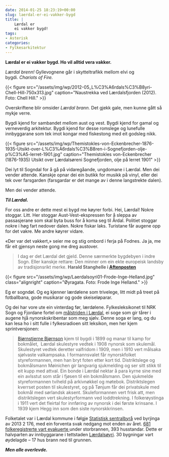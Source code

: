 ```yaml
---
date: 2014-01-25 18:23:19+00:00
slug: laerdal-er-ei-vakker-bygd
title: | 
    Lærdal er   
    ei vakker bygd!
tags: 
- Asterisk
categories:
- Fylkesarkitektur
---
```


**Lærdal er ei vakker bygd. Ho vil alltid vera vakker.**

_Lærdal brenn!_ Gyllevognene går i skytteltrafikk mellom elvi og bygdi. _Chariots of Fire._

{{< figure src="/assets/img/wp/2012-05_L%C3%A6rdals%C3%B8yri-Chell-Hill-750x313.jpg" caption="Naustrekka ved Lærdalsfjorden (2012). Foto: Chell Hill." >}}


<!--more-->


Overskriftene blir omsider _Lærdal brann._ Det gjekk gale, men kunne gått så mykje verre.

Bygdi kjend for sambandet mellom aust og vest. Bygdi kjend for gamal og verneverdig arkitektur. Bygdi kjend for desse romslege og lunefulle innbyggarane som tek imot kongar med fiskestong med eit godsleg nikk.

{{< figure src="/assets/img/wp/Themistokles-von-Eckenbrecher-1876-1935-Utsikt-over-L%C3%A6rdals%C3%B8ren-i-Sognefjorden-olje-p%C3%A5-lerret-1901.jpg" caption="Themistokles von-Eckenbrecher (1876-1935)  Utsikt over Lærdalsøreni Sognefjorden, olje på lerret 1901" >}}


Dei lyt til Sogndal for å gå på vidaregåande, ungdomane i Lærdal. Men dei vender attende. Kanskje opnar dei ein butikk for musikk på vinyl, eller dei tek over farsgarden (farsgardar er det mange av i denne langstrekte dalen).

Men dei vender attende.

_**Til Lærdal.**_

For oss andre er dette mest ei bygd me køyrer forbi. Hei, Lærdal! Nokre stoggar. Litt. Her stoggar Aust-Vest-ekspressen for å sleppa av passasjerane som skal byta buss for å koma seg til Årdal. Politiet stoggar nokre i høg fart nedover dalen. Nokre fiskar laks. Turistane får augene opp for det vakre. Me andre køyrer vidare.

«Der var det vakkert,» seier me og stig ombord i ferja på Fodnes. Ja ja, me får eit gjensyn neste gong me dreg austover.


>I dag er det Lærdal det gjeld. Denne særmerkte bygdebyen i indre Sogn. Eller kanskje rettare: Den minner om ein ekte europeisk landsby av tradisjonsrikt merke. **Harald Stanghelle i [Aftenposten](http://www.aftenposten.no/meninger/kommentarer/Det-nare-infernoet-7441049.html)**

{{< figure src="/assets/img/wp/Laerdalsoyri01-Frode-Inge-Helland.jpg" class="alignright" caption="Øyragata. Foto: Frode Inge Helland." >}}

Eg er sogndøl. Og eg kjenner lærdølene som trivelege, litt midt på treet på fotballbana, gode musikarar og gode skeiseløparar.

Og dei har vore ute ein vinterdag før, lærdølene. Fylkesleksikonet til NRK Sogn og Fjordane fortel om [målstriden i Lærdal](http://www.nrk.no/sf/leksikon/index.php/Noregs_bitraste_m%C3%A5lstrid), ei soge som gir tårer i augene hjå nynorskskribentar som meg sjølv. Denne soga er lang, og du kan lesa ho i sitt fulle i fylkesradioen sitt leksikon, men her kjem sprintversjonen:

>[Bjørnstjerne Bjørnson](http://nn.wikipedia.org/wiki/Bj%C3%B8rnstjerne_Bj%C3%B8rnson) kjem til bygdi i 1899 og manar til kamp for bokmålet,  Lærdal skulestyre vedtek i 1908 nynorsk som skulemål. Skulestyret vedtek deretter valfridom i 1909, men i 1910 vert målsaka sjølvaste valkampsaka. I formannsvalet får nynorskfolket styreformannen, men han bryt foten etter kort tid. Distriktslege og bokmålsmann Møinichen gir langvarig sjukmelding og ser sitt stikk til eit kupp med attval. Ein bonde i Lærdal nektar å para kyrne sine med ein avlsstut som står i fjøsen til ein bokmålsmann. Den sjukmelde styreformannen tviheld på arkivnøkkel og møtebok. Distriktslegen kverrset posten til skulestyret, og på Tønjum får dei privatskule med bokmål med sørlandsk aksent. Skuleformannen vert frisk att, men distriktslegen vert skulestyrformann ved loddtrekning. I folkerøystinga i 1911 vert det fleirtal for innføring av nynorsk i dei første krinsane. I 1939 kjem Hegg inn som den siste nynorskkrinsen.

Folketalet var i Lærdal kommune i følgje [Statistisk sentralbyrå](http://ssb.no/befolkning/statistikker/folkber/aar/2013-12-19?fane=tabell&sort=nummer&tabell=153937) ved byrjinga av 2013 2 176, med ein forventa svak nedgang mot enden av året. [681 folkeregistrerte vart evakuerte ](http://www.nrk.no/sognogfjordane/halve-bygda-evakuert-1.11494974)under storbrannen, 393 husstandar. Dette er halvparten av innbyggarane i tettstaden [Lærdalsøyri](http://nn.wikipedia.org/wiki/L%C3%A6rdals%C3%B8yri). 30 bygningar vart øydelagde – 17 hus brann ned til grunnen.

_**Men alle overlevde.**_
